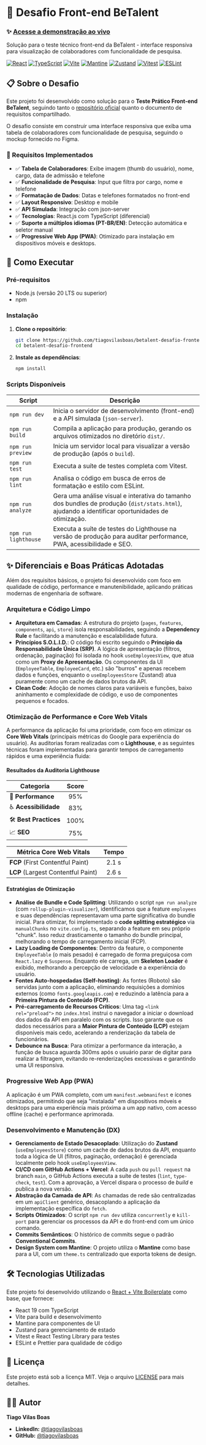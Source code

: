 # 🎯 Desafio Front-end BeTalent

### ✨ [Acesse a demonstração ao vivo](https://betalent-desafio-frontend.vercel.app/)

Solução para o teste técnico front-end da BeTalent - interface responsiva para visualização de colaboradores com funcionalidade de pesquisa.

<p align="left">
  <a href="https://react.dev/" target="_blank" rel="noreferrer"><img src="https://img.shields.io/badge/React-20232A?style=for-the-badge&logo=react&logoColor=61DAFB" alt="React"></a>
  <a href="https://www.typescriptlang.org/" target="_blank" rel="noreferrer"><img src="https://img.shields.io/badge/typescript-%23007ACC.svg?style=for-the-badge&logo=typescript&logoColor=white" alt="TypeScript"></a>
  <a href="https://vitejs.dev/" target="_blank" rel="noreferrer"><img src="https://img.shields.io/badge/vite-%23646CFF.svg?style=for-the-badge&logo=vite&logoColor=white" alt="Vite"></a>
  <a href="https://mantine.dev/" target="_blank" rel="noreferrer"><img src="https://img.shields.io/badge/Mantine-339AF0?style=for-the-badge&logo=mantine&logoColor=white" alt="Mantine"></a>
  <a href="https://github.com/pmndrs/zustand" target="_blank" rel="noreferrer"><img src="https://img.shields.io/badge/Zustand-000000?style=for-the-badge&logo=zustand&logoColor=white" alt="Zustand"></a>
  <a href="https://vitest.dev/" target="_blank" rel="noreferrer"><img src="https://img.shields.io/badge/Vitest-6E9F18?style=for-the-badge&logo=vitest&logoColor=white" alt="Vitest"></a>
  <a href="https://eslint.org/" target="_blank" rel="noreferrer"><img src="https://img.shields.io/badge/ESLint-4B32C3?style=for-the-badge&logo=eslint&logoColor=white" alt="ESLint"></a>
</p>

## 📋 Sobre o Desafio

Este projeto foi desenvolvido como solução para o **Teste Prático Front-end BeTalent**, seguindo tanto o [repositório oficial](https://github.com/BeMobile/teste-pratico-frontend) quanto o documento de requisitos compartilhado.

O desafio consiste em construir uma interface responsiva que exiba uma tabela de colaboradores com funcionalidade de pesquisa, seguindo o mockup fornecido no Figma.

### 🎯 Requisitos Implementados

- ✅ **Tabela de Colaboradores**: Exibe imagem (thumb do usuário), nome, cargo, data de admissão e telefone
- ✅ **Funcionalidade de Pesquisa**: Input que filtra por cargo, nome e telefone
- ✅ **Formatação de Dados**: Datas e telefones formatados no front-end
- ✅ **Layout Responsivo**: Desktop e mobile
- ✅ **API Simulada**: Integração com json-server
- ✅ **Tecnologias**: React.js com TypeScript (diferencial)
- ✅ **Suporte a múltiplos idiomas (PT-BR/EN)**: Detecção automática e seletor manual
- ✅ **Progressive Web App (PWA)**: Otimizado para instalação em dispositivos móveis e desktops.

## 🚀 Como Executar

### Pré-requisitos

- Node.js (versão 20 LTS ou superior)
- npm

### Instalação

1. **Clone o repositório**:

   ```bash
   git clone https://github.com/tiagovilasboas/betalent-desafio-frontend.git
   cd betalent-desafio-frontend
   ```

2. **Instale as dependências**:

   ```bash
   npm install
   ```

### Scripts Disponíveis

| Script         | Descrição                                                                               |
| -------------- | --------------------------------------------------------------------------------------- |
| `npm run dev`  | Inicia o servidor de desenvolvimento (front-end) e a API simulada (`json-server`).      |
| `npm run build`| Compila a aplicação para produção, gerando os arquivos otimizados no diretório `dist/`. |
| `npm run preview`| Inicia um servidor local para visualizar a versão de produção (após o `build`).         |
| `npm run test` | Executa a suíte de testes completa com Vitest.                                          |
| `npm run lint` | Analisa o código em busca de erros de formatação e estilo com ESLint.                   |
| `npm run analyze`| Gera uma análise visual e interativa do tamanho dos bundles de produção (`dist/stats.html`), ajudando a identificar oportunidades de otimização. |
| `npm run lighthouse`| Executa a suíte de testes do Lighthouse na versão de produção para auditar performance, PWA, acessibilidade e SEO. |

## ✨ Diferenciais e Boas Práticas Adotadas

Além dos requisitos básicos, o projeto foi desenvolvido com foco em qualidade de código, performance e manutenibilidade, aplicando práticas modernas de engenharia de software.

### Arquitetura e Código Limpo

- **Arquitetura em Camadas**: A estrutura do projeto (`pages`, `features`, `components`, `api`, `store`) isola responsabilidades, seguindo a **Dependency Rule** e facilitando a manutenção e escalabilidade futura.
- **Princípios S.O.L.I.D.**: O código foi escrito seguindo o **Princípio da Responsabilidade Única (SRP)**. A lógica de apresentação (filtros, ordenação, paginação) foi isolada no hook `useEmployeesView`, que atua como um **Proxy de Apresentação**. Os componentes da UI (`EmployeeTable`, `EmployeeCard`, etc.) são "burros" e apenas recebem dados e funções, enquanto o `useEmployeesStore` (Zustand) atua puramente como um cache de dados brutos da API.
- **Clean Code**: Adoção de nomes claros para variáveis e funções, baixo aninhamento e complexidade de código, e uso de componentes pequenos e focados.

### Otimização de Performance e Core Web Vitals

A performance da aplicação foi uma prioridade, com foco em otimizar os **Core Web Vitals** (principais métricas do Google para experiência do usuário). As auditorias foram realizadas com o **Lighthouse**, e as seguintes técnicas foram implementadas para garantir tempos de carregamento rápidos e uma experiência fluida:

#### Resultados da Auditoria Lighthouse

| Categoria          | Score |
| ------------------ | :---: |
| 🚀 **Performance**   |  95%  |
| ♿ **Acessibilidade**|  83%  |
| 🛠️ **Best Practices** | 100%  |
| 📈 **SEO**           |  75%  |

| Métrica Core Web Vitals | Tempo  |
| ----------------------- | :----: |
| **FCP** (First Contentful Paint) | 2.1 s  |
| **LCP** (Largest Contentful Paint) | 2.6 s  |

#### Estratégias de Otimização

- **Análise de Bundle e Code Splitting**: Utilizando o script `npm run analyze` (com `rollup-plugin-visualizer`), identificamos que a feature `employees` e suas dependências representavam uma parte significativa do bundle inicial. Para otimizar, foi implementado o **code splitting estratégico** via `manualChunks` no `vite.config.ts`, separando a feature em seu próprio "chunk". Isso reduz drasticamente o tamanho do bundle principal, melhorando o tempo de carregamento inicial (FCP).
- **Lazy Loading de Componentes**: Dentro da feature, o componente `EmployeeTable` (o mais pesado) é carregado de forma preguiçosa com `React.lazy` e `Suspense`. Enquanto ele carrega, um **Skeleton Loader** é exibido, melhorando a percepção de velocidade e a experiência do usuário.
- **Fontes Auto-hospedadas (Self-hosting)**: As fontes (Roboto) são servidas junto com a aplicação, eliminando requisições a domínios externos (como `fonts.googleapis.com`) e reduzindo a latência para a **Primeira Pintura de Conteúdo (FCP)**.
- **Pré-carregamento de Recursos Críticos**: Uma tag `<link rel="preload">` no `index.html` instrui o navegador a iniciar o download dos dados da API em paralelo com os scripts. Isso garante que os dados necessários para a **Maior Pintura de Conteúdo (LCP)** estejam disponíveis mais cedo, acelerando a renderização da tabela de funcionários.
- **Debounce na Busca**: Para otimizar a performance da interação, a função de busca aguarda 300ms após o usuário parar de digitar para realizar a filtragem, evitando re-renderizações excessivas e garantindo uma UI responsiva.

### Progressive Web App (PWA)

A aplicação é um PWA completo, com um `manifest.webmanifest` e ícones otimizados, permitindo que seja "instalada" em dispositivos móveis e desktops para uma experiência mais próxima a um app nativo, com acesso offline (cache) e performance aprimorada.

### Desenvolvimento e Manutenção (DX)

- **Gerenciamento de Estado Desacoplado**: Utilização do **Zustand** (`useEmployeesStore`) como um cache de dados brutos da API, enquanto toda a lógica de UI (filtros, paginação, ordenação) é gerenciada localmente pelo hook `useEmployeesView`.
- **CI/CD com GitHub Actions + Vercel**: A cada `push` ou `pull request` na branch `main`, o GitHub Actions executa a suíte de testes (`lint`, `type-check`, `test`). Com a aprovação, a Vercel dispara o processo de _build_ e publica a nova versão.
- **Abstração da Camada de API**: As chamadas de rede são centralizadas em um `apiClient` genérico, desacoplando a aplicação da implementação específica do `fetch`.
- **Scripts Otimizados**: O script `npm run dev` utiliza `concurrently` e `kill-port` para gerenciar os processos da API e do front-end com um único comando.
- **Commits Semânticos**: O histórico de commits segue o padrão **Conventional Commits**.
- **Design System com Mantine**: O projeto utiliza o **Mantine** como base para a UI, com um `theme.ts` centralizado que exporta tokens de design.

## 🛠️ Tecnologias Utilizadas

Este projeto foi desenvolvido utilizando o [React + Vite Boilerplate](https://github.com/tiagovilasboas/react-vite-boilerplate) como base, que fornece:

- React 19 com TypeScript
- Vite para build e desenvolvimento
- Mantine para componentes de UI
- Zustand para gerenciamento de estado
- Vitest e React Testing Library para testes
- ESLint e Prettier para qualidade de código

## 📄 Licença

Este projeto está sob a licença MIT. Veja o arquivo [LICENSE](LICENSE) para mais detalhes.

## 👨‍💻 Autor

**Tiago Vilas Boas**

- **LinkedIn:** [@tiagovilasboas](https://www.linkedin.com/in/tiagovilasboas/)
- **GitHub:** [@tiagovilasboas](https://github.com/tiagovilasboas)
